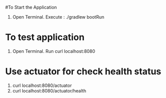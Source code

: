 #To Start the Application
1. Open Terminal. Execute : ./gradlew bootRun

# To test application
1. Open Terminal. Run curl localhost:8080

# Use actuator for check health status
1. curl localhost:8080/actuator
2. curl localhost:8080/actuator/health

